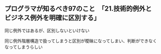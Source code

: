 ## プログラマが知るべき97のこと　「21.技術的例外とビジネス例外を明確に区別する」
同じ例外ではあるが、区別しないといけない

同じ例外階層構造で扱ってしまうと区別が曖昧になってしまい、判断ができなくなってしまうらしい
